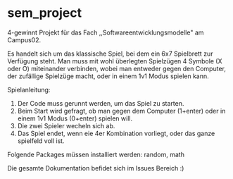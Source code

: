 # sem_project

4-gewinnt Projekt für das Fach ,,Softwareentwicklungsmodelle" am Campus02.

Es handelt sich um das klassische Spiel, bei dem ein 6x7 Spielbrett zur Verfügung steht.
Man muss mit wohl überlegten Spielzügen 4 Symbole (X oder O) miteinander verbinden, wobei man entweder gegen den Computer, der zufällige Spielzüge macht, oder in einem 1v1 Modus spielen kann.

Spielanleitung:
1. Der Code muss gerunnt werden, um das Spiel zu starten.
2. Beim Start wird gefragt, ob man gegen dem Computer (1+enter) oder in einem 1v1 Modus (0+enter) spielen will.
3. Die zwei Spieler wecheln sich ab.
4. Das Spiel endet, wenn eie 4er Kombination vorliegt, oder das ganze spielfeld voll ist.

Folgende Packages müssen installiert werden: random, math

Die gesamte Dokumentation befidet sich im Issues Bereich :)
